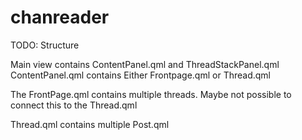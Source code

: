 # chanreader

TODO: Structure

Main view contains 
ContentPanel.qml and ThreadStackPanel.qml
ContentPanel.qml contains
Either
Frontpage.qml
or
Thread.qml

The FrontPage.qml contains multiple threads.
Maybe not possible to connect this to the Thread.qml

Thread.qml contains multiple Post.qml
